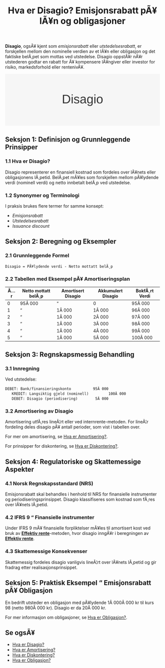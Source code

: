 ﻿---
title: "Hva er Disagio? Emisjonsrabatt pÃ¥ lÃ¥n og obligasjoner"
meta_title: "Hva er Disagio? Emisjonsrabatt pÃ¥ lÃ¥n og obligasjoner"
meta_description: '**Disagio**, ogsÃ¥ kjent som *emisjonsrabatt* eller *utstedelsesrabatt*, er forskjellen mellom den nominelle verdien av et lÃ¥n eller obligasjon og det faktiske...'
slug: disagio
type: blog
layout: pages/single
---

**Disagio**, ogsÃ¥ kjent som *emisjonsrabatt* eller *utstedelsesrabatt*, er forskjellen mellom den nominelle verdien av et lÃ¥n eller obligasjon og det faktiske belÃ¸pet som mottas ved utstedelse. Disagio oppstÃ¥r nÃ¥r utstederen godtar en rabatt for Ã¥ kompensere lÃ¥ngiver eller investor for risiko, markedsforhold eller rentenivÃ¥.

![Illustrasjon med teksten Disagio](disagio-image.svg)

## Seksjon 1: Definisjon og Grunnleggende Prinsipper

### 1.1 Hva er Disagio?

Disagio representerer en finansiell kostnad som fordeles over lÃ¥nets eller obligasjonens lÃ¸petid. BelÃ¸pet mÃ¥les som forskjellen mellom pÃ¥lydende verdi (nominell verdi) og netto innbetalt belÃ¸p ved utstedelse.

### 1.2 Synonymer og Terminologi

I praksis brukes flere termer for samme konsept:

* *Emisjonsrabatt*
* *Utstedelsesrabatt*
* *Issuance discount*

## Seksjon 2: Beregning og Eksempler

### 2.1 Grunnleggende Formel

```text
Disagio = PÃ¥lydende verdi - Netto mottatt belÃ¸p
```

### 2.2 Tabellen med Eksempel pÃ¥ Amortiseringsplan

| Ã…r | Netto mottatt belÃ¸p | Amortisert Disagio | Akkumulert Disagio | BokfÃ¸rt Verdi |
|----|---------------------|--------------------|--------------------|---------------|
| 0  | 95Â 000              | “                  | 0                  | 95Â 000        |
| 1  | “                   | 1Â 000              | 1Â 000              | 96Â 000        |
| 2  | “                   | 1Â 000              | 2Â 000              | 97Â 000        |
| 3  | “                   | 1Â 000              | 3Â 000              | 98Â 000        |
| 4  | “                   | 1Â 000              | 4Â 000              | 99Â 000        |
| 5  | “                   | 1Â 000              | 5Â 000              | 100Â 000       |

## Seksjon 3: Regnskapsmessig Behandling

### 3.1 Innregning

Ved utstedelse:

```text
DEBET: Bank/finansieringskonto          95Â 000
   KREDIT: Langsiktig gjeld (nominell)         100Â 000
   DEBET: Disagio (periodisering)        5Â 000
```

### 3.2 Amortisering av Disagio

Amortisering utfÃ¸res lineÃ¦rt eller ved internrente-metoden. For lineÃ¦r fordeling deles disagio pÃ¥ antall perioder, som vist i tabellen over.

For mer om amortisering, se [Hva er Amortisering?](/blogs/regnskap/hva-er-amortisering "Hva er Amortisering? Prinsipper for Avskrivning, Amortisering og Diskontering").

For prinsipper for diskontering, se [Hva er Diskontering?](/blogs/regnskap/hva-er-diskontering "Hva er Diskontering? Prinsipper og Praktiske Eksempler").

## Seksjon 4: Regulatoriske og Skattemessige Aspekter

### 4.1 Norsk Regnskapsstandard (NRS)

Emisjonsrabatt skal behandles i henhold til NRS for finansielle instrumenter og periodiseringsprinsippet. Disagio klassifiseres som kostnad som fÃ¸res over lÃ¥nets lÃ¸petid.

### 4.2 IFRS 9 “ Finansielle instrumenter

Under IFRS 9 mÃ¥ finansielle forpliktelser mÃ¥les til amortisert kost ved bruk av **[Effektiv rente](/blogs/regnskap/hva-er-effektiv-rente "Hva er Effektiv rente? Komplett Guide til Beregning av Effektiv rente i Regnskap")**-metoden, hvor disagio inngÃ¥r i beregningen av **[Effektiv rente](/blogs/regnskap/hva-er-effektiv-rente "Hva er Effektiv rente? Komplett Guide til Beregning av Effektiv rente i Regnskap")**.

### 4.3 Skattemessige Konsekvenser

Skattemessig fordeles disagio vanligvis lineÃ¦rt over lÃ¥nets lÃ¸petid og gir fradrag etter realisasjonsprinsippet.

## Seksjon 5: Praktisk Eksempel “ Emisjonsrabatt pÃ¥ Obligasjon

En bedrift utsteder en obligasjon med pÃ¥lydende 1Â 000Â 000 kr til kurs 98 (netto 980Â 000 kr). Disagio er da 20Â 000 kr.

For mer informasjon om obligasjoner, se [Hva er Obligasjon?](/blogs/regnskap/hva-er-obligasjon "Hva er Obligasjon? Guide til Obligasjoner, Renter og Avkastning").

## Se ogsÃ¥

* [Hva er Disagio?](/blogs/regnskap/disagio "Hva er Disagio? Emisjonsrabatt pÃ¥ lÃ¥n og obligasjoner")
* [Hva er Amortisering?](/blogs/regnskap/hva-er-amortisering "Hva er Amortisering? Prinsipper for Avskrivning, Amortisering og Diskontering")
* [Hva er Diskontering?](/blogs/regnskap/hva-er-diskontering "Hva er Diskontering? Prinsipper og Praktiske Eksempler")
* [Hva er Obligasjon?](/blogs/regnskap/hva-er-obligasjon "Hva er Obligasjon? Guide til Obligasjoner, Renter og Avkastning")







